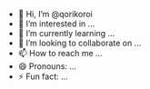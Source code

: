 - 👋 Hi, I’m @qorikoroi
- 👀 I’m interested in ...
- 🌱 I’m currently learning ...
- 💞️ I’m looking to collaborate on ...
- 📫 How to reach me ...
- 😄 Pronouns: ...
- ⚡ Fun fact: ...

<!---
qorikoroi/qorikoroi is a ✨ special ✨ repository because its `README.md` (this file) appears on your GitHub profile.
You can click the Preview link to take a look at your changes.
--->

